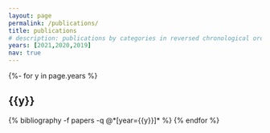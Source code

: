 ```yaml
---
layout: page
permalink: /publications/
title: publications
# description: publications by categories in reversed chronological order. generated by jekyll-scholar.
years: [2021,2020,2019]
nav: true
---
```

<!-- _pages/publications.md -->
<div class="publications">

{%- for y in page.years %}
  <h2 class="year">{{y}}</h2>
  {% bibliography -f papers -q @*[year={{y}}]* %}
{% endfor %}

</div>
